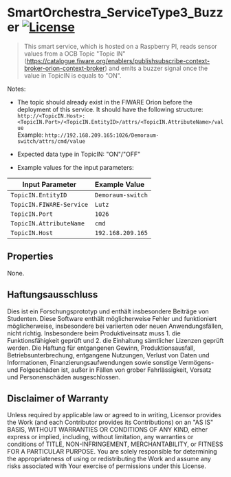 # SmartOrchestra_ServiceType3_Buzzer [![License](https://img.shields.io/badge/License-Apache%202.0-blue.svg)](https://opensource.org/licenses/Apache-2.0)

> This smart service, which is hosted on a Raspberry PI, reads sensor values from a OCB Topic "Topic IN"(https://catalogue.fiware.org/enablers/publishsubscribe-context-broker-orion-context-broker) and emits a buzzer signal once the value in TopicIN is equals to "ON".

Notes:
- The topic should already exist in the FIWARE Orion before the deployment of this service. It should have the following structure:
`http://<TopicIN.Host>:<TopicIN.Port>/<TopicIN.EntityID>/attrs/<TopicIN.AttributeName>/value`  
Example: `http://192.168.209.165:1026/Demoraum-switch/attrs/cmd/value`

- Expected data type in TopicIN: "ON"/"OFF"

- Example values for the input parameters:

| Input Parameter | Example Value |
| --------------- |:--------------|
|`TopicIN.EntityID`| `Demoraum-switch`|
|`TopicIN.FIWARE-Service`| `Lutz`|
|`TopicIN.Port`| `1026`|
|`TopicIN.AttributeName`| `cmd`|
|`TopicIN.Host`| `192.168.209.165`|

## Properties

None.

## Haftungsausschluss

Dies ist ein Forschungsprototyp und enthält insbesondere Beiträge von Studenten.
Diese Software enthält möglicherweise Fehler und funktioniert möglicherweise, insbesondere bei variierten oder neuen Anwendungsfällen, nicht richtig.
Insbesondere beim Produktiveinsatz muss 1. die Funktionsfähigkeit geprüft und 2. die Einhaltung sämtlicher Lizenzen geprüft werden.
Die Haftung für entgangenen Gewinn, Produktionsausfall, Betriebsunterbrechung, entgangene Nutzungen, Verlust von Daten und Informationen, Finanzierungsaufwendungen sowie sonstige Vermögens- und Folgeschäden ist, außer in Fällen von grober Fahrlässigkeit, Vorsatz und Personenschäden ausgeschlossen.

## Disclaimer of Warranty

Unless required by applicable law or agreed to in writing, Licensor provides the Work (and each Contributor
provides its Contributions) on an "AS IS" BASIS, WITHOUT WARRANTIES OR CONDITIONS OF ANY KIND, either express
or implied, including, without limitation, any warranties or conditions of TITLE, NON-INFRINGEMENT,
MERCHANTABILITY, or FITNESS FOR A PARTICULAR PURPOSE. You are solely responsible for determining the
appropriateness of using or redistributing the Work and assume any risks associated with Your exercise of
permissions under this License.
